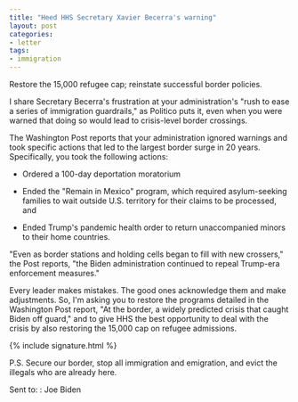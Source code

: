 ```yaml
---
title: "Heed HHS Secretary Xavier Becerra's warning"
layout: post
categories:
- letter
tags:
- immigration
---
```


Restore the 15,000 refugee cap; reinstate successful border policies.

I share Secretary Becerra's frustration at your administration's "rush to ease a series of immigration guardrails," as Politico puts it, even when you were warned that doing so would lead to crisis-level border crossings.

The Washington Post reports that your administration ignored warnings and took specific actions that led to the largest border surge in 20 years. Specifically, you took the following actions:

- Ordered a 100-day deportation moratorium

- Ended the "Remain in Mexico" program, which required asylum-seeking families to wait outside U.S. territory for their claims to be processed, and

- Ended Trump's pandemic health order to return unaccompanied minors to their home countries.

"Even as border stations and holding cells began to fill with new crossers," the Post reports, "the Biden administration continued to repeal Trump-era enforcement measures."

Every leader makes mistakes. The good ones acknowledge them and make adjustments. So, I'm asking you to restore the programs detailed in the Washington Post report, "At the border, a widely predicted crisis that caught Biden off guard," and to give HHS the best opportunity to deal with the crisis by also restoring the 15,000 cap on refugee admissions.

{% include signature.html %}

P.S. Secure our border, stop all immigration and emigration, and evict the illegals who are already here.

Sent to:
: Joe Biden
